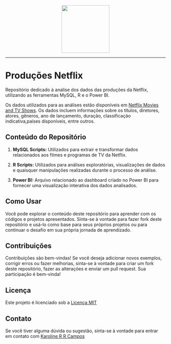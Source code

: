 <div id="header" align="center">
  <img src="https://media.giphy.com/media/TinBbV6eWYoMuByKyT/giphy.gif" width="150"/>
 </div>

---

# Produções Netflix

Repositório dedicado à analise dos dados das produções da Netflix, utilizando as ferramentas MySQL, R e o Power BI. 

Os dados utilizados para as análises estão disponíveis em [Netflix Movies and TV Shows](https://www.kaggle.com/datasets/shivamb/netflix-shows/data). Os dados incluem informações sobre os títulos, diretores, atores, gêneros, ano de lançamento, duração, classificação indicativa,países disponíveis, entre outros.

## Conteúdo do Repositório

1. **MySQL Scripts:** Utilizados para extrair e transformar dados relacionados aos filmes e programas de TV da Netflix.

2. **R Scripts:** Utilizados para análises exploratórias, visualizações de dados e quaisquer manipulações realizadas durante o processo de análise.

3. **Power BI:** Arquivo relacionado ao dashboard criado no Power BI para fornecer uma visualização interativa dos dados analisados.

## Como Usar

Você pode explorar o conteúdo deste repositório para aprender com os códigos e projetos apresentados. Sinta-se à vontade para fazer fork deste repositório e usá-lo como base para seus próprios projetos ou para continuar o desafio em sua própria jornada de aprendizado.

## Contribuições

Contribuições são bem-vindas! Se você deseja adicionar novos exemplos, corrigir erros ou fazer melhorias, sinta-se à vontade para criar um fork deste repositório, fazer as alterações e enviar um pull request. Sua participação é bem-vinda!

## Licença

Este projeto é licenciado sob a [Licença MIT](https://choosealicense.com/licenses/mit/)

## Contato

Se você tiver alguma dúvida ou sugestão, sinta-se à vontade para entrar em contato com  [Karoline R R Campos](https://github.com/karolrrcampos)
